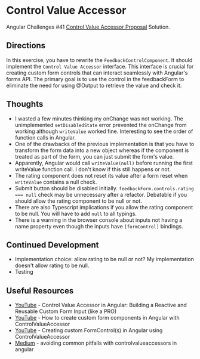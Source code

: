 # Control Value Accessor

Angular Challenges #41 [Control Value Accessor Proposal](https://github.com/tomalaforge/angular-challenges/pull/396/files#diff-f06f5561dac6cb70c16edacf2c7bbfb7079e50ddf00946f696ad2edf2afda1aa) Solution.  

## Directions

In this exercise, you have to rewrite the `FeedbackControlComponent`. It should implement the  `Control Value Accessor` interface.  This interface is crucial for creating custom form controls that can interact seamlessly with Angular's forms API.  The primary goal is to use the control in the feedbackForm to eliminate the need for using @Output to retrieve the value and check it.

## Thoughts 

- I wasted a few minutes thinking my onChange was not working. The unimplemented `setDisabledState` error prevented the onChange from working although `writeValue` worked fine.  Interesting to see the order of function calls in Angular.  
- One of the drawbacks of the previous implementation is that you have to transform the form data into a new object whereas if the component is treated as part of the form, you can just submit the form's value.  
- Apparently, Angular would call `writeValue(null)` before running the first writeValue function call.  I don't know if this still happens or not. 
- The rating component does not reset its value after a form reset when `writeValue` contains a null check.
- Submit button should be disabled initially.  `feedbackForm.controls.rating === null` check may be unnecessary after a refactor.  Debatable if you should allow the rating component to be null or not.   
- There are also Typescript implications if you allow the rating component to be null.  You will have to add `null` to all typings.   
- There is a warning in the browser console about inputs not having a name property even though the inputs have `[formControl]` bindings.

## Continued Development

- Implementation choice: allow rating to be null or not?  My implementation doesn't allow rating to be null.
- Testing   

## Useful Resources

- [YouTube](https://www.youtube.com/watch?v=KLjZ5ROwCgg) - Control Value Accessor in Angular: Building a Reactive and Reusable Custom Form Input (like a PRO)
- [YouTube](https://www.youtube.com/watch?v=krw9R77eV44) - How to create custom form components in Angular with ControlValueAccessor
- [YouTube](https://www.youtube.com/watch?v=ItBRUovkyHI) - Creating custom FormControl(s) in Angular using ControlValueAccessor
- [Medium](https://medium.com/@stepanenkodmitri/avoiding-common-pitfalls-with-controlvalueaccessors-in-angular-b8b81b366c19) - avoiding common pitfalls with controlvalueaccessors in angular